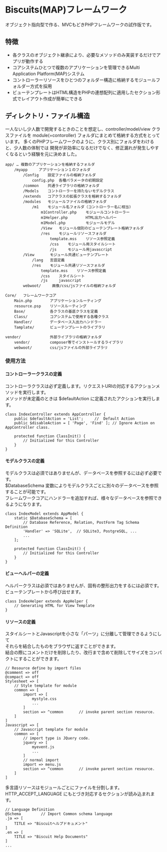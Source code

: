 # Biscuits(MAP)フレームワーク

オブジェクト指向型で作る、MVCもどきPHPフレームワークの試作版です。

## 特徴

* 各クラスのオブジェクト継承により、必要なメソッドのみ実装するだけでアプリが動作する
* コアシステムひとつで複数のアプリケーションを管理できるMulti Application Platform(MAP)システム
* コントローラーリソースをひとつのフォルダー構造に格納するモジュールフォルダー方式を採用
* ビューテンプレートはHTML構造をPHPの連想配列に適用したセクション形式でレイアウト作成が簡単にできる

## ディレクトリ・ファイル構造

一人ないし少人数で開発するときのことを想定し、controller/model/view クラスファイルを
module(=contoroller) フォルダにまとめて格納する方式をとっています。
多くのPHPフレームワークのように、クラス別にフォルダをわけると、少人数の体制では
開発が非効率になるだけでなく、修正漏れが発生しやすくなるという経験を元に決めました。
```
app/ … 複数のアプリケーションを格納するフォルダ
    /myapp     アプリケーション１のフォルダ
        /Config    設定ファイルの格納フォルダ
            config.php  各種パラメータの初期設定
        /common    共通ライブラリの格納フォルダ
        /Models    コントローラーを持たないモデルクラス
        /extends   コアクラスの拡張クラスを格納するフォルダ
        /modules   モジュールファイルの格納フォルダ
            /m1    モジュール名フォルダ（コントローラー名に相当)
                m1Controller.php    モジュールコントローラー
                m1Helper.php        HTML出力ヘルパー
                m1Model.php         モジュールモデル
                /View   モジュール個別のビューテンプレート格納フォルダ
                /res    モジュールリソースフォルダ
                    template.mss    リソース参照定義
                    /css    モジュール用スタイルシート
                    /js     モジュール用javascript
        /View       モジュール共通ビューテンプレート
            /lang   言語定義
            /res    モジュール共通リソースフォルダ
                template.mss    リソース参照定義
                /css    スタイルシート
                /js     javascript
        webwoot/     画像/css/jsファイルの格納フォルダ

Core/   フレームワークコア
    Main.php        アプリケーションルーティング
    resource.psp    リソースルーティング
    Base/           各クラスの基底クラスを定義
    Class/          コアシステムで使用する各種クラス
    Handler/        データベース入出力ハンドラー
    Tamplate/       ビューテンプレートのライブラリ

vendor/             外部ライブラリの格納フォルダ    
    vendor/         composer等でインストールするライブラリ
    webwoot/        css/jsファイルの外部ライブラリ
```

### 使用方法

#### コントローラークラスの定義

コントローラクラスは必ず定義します。リクエストURIの対応するアクションメソッドを実行します。  
メソッドが未定義のときは $defaultAction に定義されたアクションを実行します。  

```
class IndexController extends AppController {
	public $defaultAction = 'List';		//  Default Action
	public $disableAction = [ 'Page', 'Find' ];	// Ignore Action on AppController class.

	protected function ClassInit() {
        // Initialized for this Controller
	}
}
```

#### モデルクラスの定義

モデルクラスは必須ではありませんが、データベースを参照するには必ず必要です。  
$DatabaseSchema 変数によりモデルクラスごとに別々のデータベースを参照することが可能です。  
フレームワークコアにハンドラーを追加すれば、様々なデータベースを参照できるようになります。  

```
class IndexModel extends AppModel {
    static $DatabaseSchema = [
        // Database Reference, Relation, PostForm Tag Schema Definition
        'Handler' => 'SQLite',  // SQLite3, PostgreSQL, ...
        ...
    ];

    protected function ClassInit() {
        // Initialized for this Controller
    }
}
```

#### ビューヘルパーの定義

ヘルパークラスは必須ではありませんが、固有の整形出力をするには必須です。  
ビューテンプレートから呼び出せます。  

```
class IndexHelper extends AppHelper {
    // Generating HTML for View Template
}
```


#### リソースの定義

スタイルシートとJavascriptを小さな「パーツ」に分離して管理できるようにして  
それらを結合したものをブラウザに返すことができます。  
結合の際にコメントだけを削除したり、改行まで含めて削除してサイズをコンパクトにすることができます。  

```
// Resource define by import files
@comment => off
@compact => off
Stylesheet => [
    // Style template for module
    common => [
        import => [
            mystyle.css
            ...
        ]
        section => ^common       // invoke parent section resource.
    ]
]
Javascript => [
    // Javascript template for module
    common => [
        // import type is JQuery code.
        jquery => [
            myevent.js
            ...
        ]
        // normal import
        import => menu.js
        section => ^common       // invoke parent section resource.
    ]
]
```

多言語リソースはモジュールごとにファイルを分割します。  
HTTP_ACCEPT_LANGUAGE にもとづき対応するセクションが読み込まれます。  

```
// Language Definition
@Schema         // Import Common schema language
.ja => [
    TITLE => "Biscuitヘルプドキュメント"
]
.en => [
    TITLE => "Biscuit Help Documents"
]
...
```
